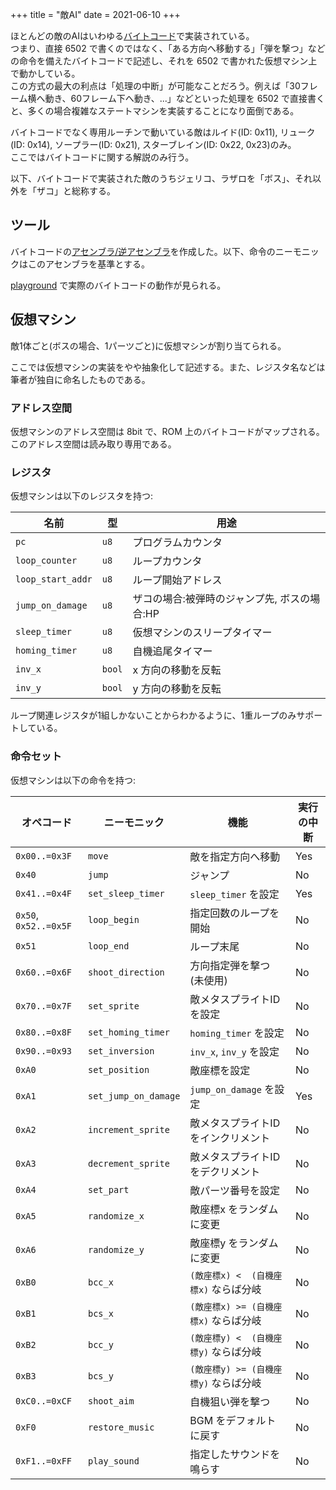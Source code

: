 +++
title = "敵AI"
date = 2021-06-10
+++

ほとんどの敵のAIはいわゆる[バイトコード](https://ja.wikipedia.org/wiki/%E3%83%90%E3%82%A4%E3%83%88%E3%82%B3%E3%83%BC%E3%83%89)で実装されている。  
つまり、直接 6502 で書くのではなく、「ある方向へ移動する」「弾を撃つ」などの命令を備えたバイトコードで記述し、それを 6502 で書かれた仮想マシン上で動かしている。  
この方式の最大の利点は「処理の中断」が可能なことだろう。例えば「30フレーム横へ動き、60フレーム下へ動き、...」などといった処理を 6502 で直接書くと、多くの場合複雑なステートマシンを実装することになり面倒である。

バイトコードでなく専用ルーチンで動いている敵はルイド(ID: 0x11), リューク(ID: 0x14), ソープラー(ID: 0x21), スターブレイン(ID: 0x22, 0x23)のみ。  
ここではバイトコードに関する解説のみ行う。

以下、バイトコードで実装された敵のうちジェリコ、ラザロを「ボス」、それ以外を「ザコ」と総称する。

## ツール

バイトコードの[アセンブラ/逆アセンブラ](https://github.com/taotao54321/starsoldier-bytecode)を作成した。以下、命令のニーモニックはこのアセンブラを基準とする。

[playground](https://taotao54321.github.io/starsoldier-bytecode-playground/) で実際のバイトコードの動作が見られる。

## 仮想マシン

敵1体ごと(ボスの場合、1パーツごと)に仮想マシンが割り当てられる。

ここでは仮想マシンの実装をやや抽象化して記述する。また、レジスタ名などは筆者が独自に命名したものである。

### アドレス空間

仮想マシンのアドレス空間は 8bit で、ROM 上のバイトコードがマップされる。このアドレス空間は読み取り専用である。

### レジスタ

仮想マシンは以下のレジスタを持つ:

| 名前              | 型     | 用途                                         |
| --                | --     | --                                           |
| `pc`              | `u8`   | プログラムカウンタ                           |
| `loop_counter`    | `u8`   | ループカウンタ                               |
| `loop_start_addr` | `u8`   | ループ開始アドレス                           |
| `jump_on_damage`  | `u8`   | ザコの場合:被弾時のジャンプ先, ボスの場合:HP |
| `sleep_timer`     | `u8`   | 仮想マシンのスリープタイマー                 |
| `homing_timer`    | `u8`   | 自機追尾タイマー                             |
| `inv_x`           | `bool` | x 方向の移動を反転                           |
| `inv_y`           | `bool` | y 方向の移動を反転                           |

ループ関連レジスタが1組しかないことからわかるように、1重ループのみサポートしている。

### 命令セット

仮想マシンは以下の命令を持つ:

| オペコード            | ニーモニック         | 機能                                  | 実行の中断 |
| --                    | --                   | --                                    | --         |
| `0x00..=0x3F`         | `move`               | 敵を指定方向へ移動                    | Yes        |
| `0x40`                | `jump`               | ジャンプ                              | No         |
| `0x41..=0x4F`         | `set_sleep_timer`    | `sleep_timer` を設定                  | Yes        |
| `0x50`, `0x52..=0x5F` | `loop_begin`         | 指定回数のループを開始                | No         |
| `0x51`                | `loop_end`           | ループ末尾                            | No         |
| `0x60..=0x6F`         | `shoot_direction`    | 方向指定弾を撃つ (未使用)             | No         |
| `0x70..=0x7F`         | `set_sprite`         | 敵メタスプライトIDを設定              | No         |
| `0x80..=0x8F`         | `set_homing_timer`   | `homing_timer` を設定                 | No         |
| `0x90..=0x93`         | `set_inversion`      | `inv_x`, `inv_y` を設定               | No         |
| `0xA0`                | `set_position`       | 敵座標を設定                          | No         |
| `0xA1`                | `set_jump_on_damage` | `jump_on_damage` を設定               | Yes        |
| `0xA2`                | `increment_sprite`   | 敵メタスプライトIDをインクリメント    | No         |
| `0xA3`                | `decrement_sprite`   | 敵メタスプライトIDをデクリメント      | No         |
| `0xA4`                | `set_part`           | 敵パーツ番号を設定                    | No         |
| `0xA5`                | `randomize_x`        | 敵座標x をランダムに変更              | No         |
| `0xA6`                | `randomize_y`        | 敵座標y をランダムに変更              | No         |
| `0xB0`                | `bcc_x`              | `(敵座標x) <  (自機座標x)` ならば分岐 | No         |
| `0xB1`                | `bcs_x`              | `(敵座標x) >= (自機座標x)` ならば分岐 | No         |
| `0xB2`                | `bcc_y`              | `(敵座標y) <  (自機座標y)` ならば分岐 | No         |
| `0xB3`                | `bcs_y`              | `(敵座標y) >= (自機座標y)` ならば分岐 | No         |
| `0xC0..=0xCF`         | `shoot_aim`          | 自機狙い弾を撃つ                      | No         |
| `0xF0`                | `restore_music`      | BGM をデフォルトに戻す                | No         |
| `0xF1..=0xFF`         | `play_sound`         | 指定したサウンドを鳴らす              | No         |
